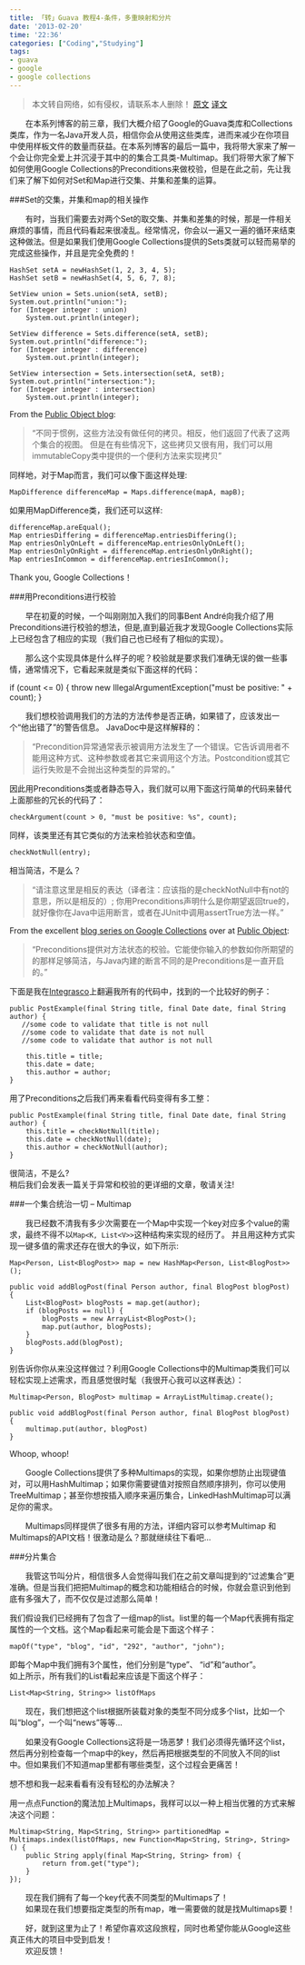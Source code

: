 ```yaml
---
title: 「转」Guava 教程4-条件，多重映射和分片
date: '2013-02-20'
time: '22:36'
categories: ["Coding","Studying"]
tags:
- guava
- google
- google collections
---
```

>本文转自网络，如有侵权，请联系本人删除！
>[原文](http://codemunchies.com/2009/11/preconditions-multimaps-and-partitioning-with-google-collections-part-4/)
>[译文](http://www.oschina.net/translate/preconditions-multimaps-and-partitioning-with-google-collections-part-4)  

　　在本系列博客的前三章，我们大概介绍了Google的Guava类库和Collections类库，作为一名Java开发人员，相信你会从使用这些类库，进而来减少在你项目中使用样板文件的数量而获益。在本系列博客的最后一篇中，我将带大家来了解一个会让你完全爱上并沉浸于其中的的集合工具类-Multimap。我们将带大家了解下如何使用Google Collections的Preconditions来做校验，但是在此之前，先让我们来了解下如何对Set和Map进行交集、并集和差集的运算。  

###Set的交集，并集和map的相关操作

　　有时，当我们需要去对两个Set的取交集、并集和差集的时候，那是一件相关麻烦的事情，而且代码看起来很凌乱。经常情况，你会以一遍又一遍的循环来结束这种做法。但是如果我们使用Google Collections提供的Sets类就可以轻而易举的完成这些操作，并且是完全免费的！  

    HashSet setA = newHashSet(1, 2, 3, 4, 5);
    HashSet setB = newHashSet(4, 5, 6, 7, 8);

    SetView union = Sets.union(setA, setB);
    System.out.println("union:");
    for (Integer integer : union)
        System.out.println(integer);        

    SetView difference = Sets.difference(setA, setB);
    System.out.println("difference:");
    for (Integer integer : difference)
        System.out.println(integer);       

    SetView intersection = Sets.intersection(setA, setB);
    System.out.println("intersection:");
    for (Integer integer : intersection)
        System.out.println(integer);

From the [Public Object blog](http://publicobject.com/2008/08/coding-in-small-with-google-collections.html):

>“不同于惯例，这些方法没有做任何的拷贝。相反，他们返回了代表了这两个集合的视图。 但是在有些情况下，这些拷贝又很有用，我们可以用immutableCopy类中提供的一个便利方法来实现拷贝”

同样地，对于Map而言，我们可以像下面这样处理:

    MapDifference differenceMap = Maps.difference(mapA, mapB);

如果用MapDifference类，我们还可以这样:

    differenceMap.areEqual();
    Map entriesDiffering = differenceMap.entriesDiffering();
    Map entriesOnlyOnLeft = differenceMap.entriesOnlyOnLeft();
    Map entriesOnlyOnRight = differenceMap.entriesOnlyOnRight();
    Map entriesInCommon = differenceMap.entriesInCommon();

Thank you, Google Collections！

###用Preconditions进行校验

　　早在初夏的时候，一个叫刚刚加入我们的同事Bent André向我介绍了用Preconditions进行校验的想法，但是,直到最近我才发现Google Collections实际上已经包含了相应的实现（我们自己也已经有了相似的实现）。  

　　那么这个实现具体是什么样子的呢？校验就是要求我们准确无误的做一些事情，通常情况下，它看起来就是类似下面这样的代码：  

if (count <= 0) {
    throw new IllegalArgumentException("must be positive: " + count);
}

　　我们想校验调用我们的方法的方法传参是否正确，如果错了，应该发出一个“他出错了”的警告信息。
JavaDoc中是这样解释的：

>“Precondition异常通常表示被调用方法发生了一个错误。它告诉调用者不能用这种方式、这种参数或者其它来调用这个方法。Postcondition或其它运行失败是不会抛出这种类型的异常的。”

因此用Preconditions类或者静态导入，我们就可以用下面这行简单的代码来替代上面那些的冗长的代码了：

    checkArgument(count > 0, "must be positive: %s", count);

同样，该类里还有其它类似的方法来检验状态和空值。

    checkNotNull(entry);

相当简洁，不是么？

>“请注意这里是相反的表达（译者注：应该指的是checkNotNull中有not的意思，所以是相反的）; 你用Preconditions声明什么是你期望返回true的，就好像你在Java中运用断言，或者在JUnit中调用assertTrue方法一样。”

From the excellent [blog series on Google Collections](http://publicobject.com/2007/09/coding-in-small-with-google-collections_08.html) over at [Public Object](http://publicobject.com/):

>“Preconditions提供对方法状态的校验。它能使你输入的参数如你所期望的的那样足够简洁，与Java内建的断言不同的是Preconditions是一直开启的。”

下面是我在[Integrasco](http://www.integrasco.com/)上翻遍我所有的代码中，找到的一个比较好的例子：

    public PostExample(final String title, final Date date, final String author) {
       //some code to validate that title is not null
       //some code to validate that date is not null
       //some code to validate that author is not null

        this.title = title;
        this.date = date;
        this.author = author;
    }

用了Preconditions之后我们再来看看代码变得有多工整：

    public PostExample(final String title, final Date date, final String author) {
        this.title = checkNotNull(title);
        this.date = checkNotNull(date);
        this.author = checkNotNull(author);
    }

很简洁，不是么?  
稍后我们会发表一篇关于异常和校验的更详细的文章，敬请关注!  

###一个集合统治一切 – Multimap

　　我已经数不清我有多少次需要在一个Map中实现一个key对应多个value的需求，最终不得不以`Map<K, List<V>>`这种结构来实现的经历了。
并且用这种方式实现一键多值的需求还存在很大的争议，如下所示:

    Map<Person, List<BlogPost>> map = new HashMap<Person, List<BlogPost>>();

    public void addBlogPost(final Person author, final BlogPost blogPost) {
        List<BlogPost> blogPosts = map.get(author);
        if (blogPosts == null) {
            blogPosts = new ArrayList<BlogPost>();
            map.put(author, blogPosts);
        }
        blogPosts.add(blogPost);
    }

别告诉你你从来没这样做过？利用Google Collections中的Multimap类我们可以轻松实现上述需求，而且感觉很时髦（我很开心我可以这样表达）：

    Multimap<Person, BlogPost> multimap = ArrayListMultimap.create();

    public void addBlogPost(final Person author, final BlogPost blogPost) {
        multimap.put(author, blogPost)
    }

Whoop, whoop!  

　　Google Collections提供了多种Multimaps的实现，如果你想防止出现键值对，可以用HashMultimap；如果你需要键值对按照自然顺序排列，你可以使用TreeMultimap；甚至你想按插入顺序来遍历集合，LinkedHashMultimap可以满足你的需求。  

　　Multimaps同样提供了很多有用的方法，详细内容可以参考Multimap 和 Multimaps的API文档！很激动是么？那就继续往下看吧...

###分片集合

　　我管这节叫分片，相信很多人会觉得叫我们在之前文章叫提到的“过滤集合”更准确。但是当我们把把Multimap的概念和功能相结合的时候，你就会意识到他到底有多强大了，而不仅仅是过滤那么简单！  

我们假设我们已经拥有了包含了一组map的list。list里的每一个Map代表拥有指定属性的一个文档。这个Map看起来可能会是下面这个样子：

    mapOf("type", "blog", "id", "292", "author", "john");

即每个Map中我们拥有3个属性，他们分别是“type”、 “id”和“author”。  
如上所示，所有我们的List看起来应该是下面这个样子：

    List<Map<String, String>> listOfMaps

　　现在，我们想把这个list根据所装载对象的类型不同分成多个list，比如一个叫“blog”，一个叫“news”等等...  

　　如果没有Google Collections这将是一场恶梦！我们必须得先循环这个list，然后再分别检查每一个map中的key，然后再把根据类型的不同放入不同的list中。但如果我们不知道map里都有哪些类型，这个过程会更痛苦！  

想不想和我一起来看看有没有轻松的办法解决？

用一点点Function的魔法加上Multimaps，我样可以以一种上相当优雅的方式来解决这个问题：

    Multimap<String, Map<String, String>> partitionedMap = Multimaps.index(listOfMaps, new Function<Map<String, String>, String>() {
        public String apply(final Map<String, String> from) {
            return from.get("type");
        }
    });

　　现在我们拥有了每一个key代表不同类型的Multimaps了！  
　　如果现在我们想要指定类型的所有map，唯一需要做的就是找Multimaps要！

　　好，就到这里为止了！希望你喜欢这段旅程，同时也希望你能从Google这些真正伟大的项目中受到启发！  
　　欢迎反馈！  